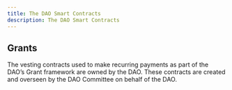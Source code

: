 ```yaml
---
title: The DAO Smart Contracts
description: The DAO Smart Contracts
---
```


## Grants

The vesting contracts used to make recurring payments as part of the DAO’s Grant framework are owned by the DAO. These contracts are created and overseen by the DAO Committee on behalf of the DAO.